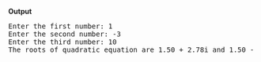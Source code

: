 <b>Output</b>

<pre>
Enter the first number: 1
Enter the second number: -3
Enter the third number: 10
The roots of quadratic equation are 1.50 + 2.78i and 1.50 - 2.78i
</pre>
